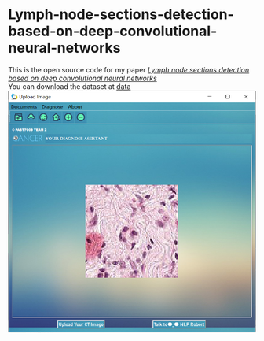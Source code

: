 # Lymph-node-sections-detection-based-on-deep-convolutional-neural-networks
This is the open source code for my paper [_Lymph node sections detection based on deep convolutional neural networks_](https://www.spiedigitallibrary.org/conference-proceedings-of-spie/12079/120792F/Lymph-node-sections-detection-based-on-deep-convolutional-neural-networks/10.1117/12.2622998.short)  
You can download the dataset at [data](https://www.kaggle.com/competitions/histopathologic-cancer-detection/data)  
![image](demo.png)
